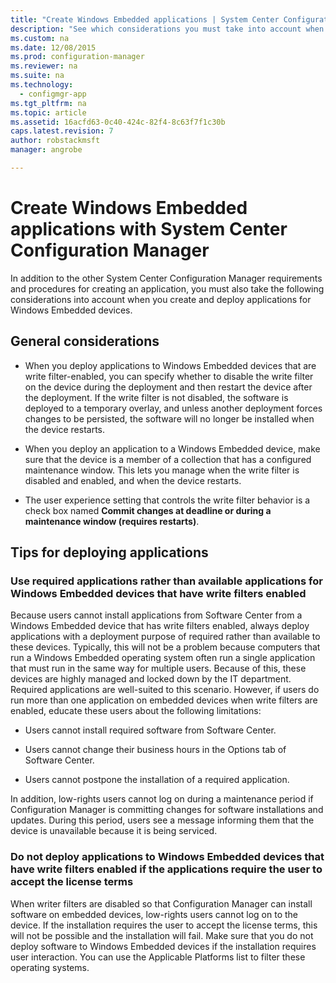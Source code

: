 ```yaml
---
title: "Create Windows Embedded applications | System Center Configuration Manager"
description: "See which considerations you must take into account when you create and deploy applications for Windows Embedded devices."
ms.custom: na
ms.date: 12/08/2015
ms.prod: configuration-manager
ms.reviewer: na
ms.suite: na
ms.technology:
  - configmgr-app
ms.tgt_pltfrm: na
ms.topic: article
ms.assetid: 16acfd63-0c40-424c-82f4-8c63f7f1c30b
caps.latest.revision: 7
author: robstackmsftmanager: angrobe

---
```

# Create Windows Embedded applications with System Center Configuration Manager
In addition to the other System Center Configuration Manager requirements and procedures for creating an application, you must also take the following considerations into account when you create and deploy applications for Windows Embedded devices.  

## General considerations  

-   When you deploy applications to Windows Embedded devices that are write filter-enabled, you can specify whether to disable the write filter on the device during the deployment and then restart the device after the deployment. If the write filter is not disabled, the software is deployed to a temporary overlay, and unless another deployment forces changes to be persisted, the software will no longer be installed when the device restarts.  

-   When you deploy an application to a Windows Embedded device, make sure that the device is a member of a collection that has a configured maintenance window. This lets you manage when the write filter is disabled and enabled, and when the device restarts.  

-   The user experience setting that controls the write filter behavior is a check box named **Commit changes at deadline or during a maintenance window (requires restarts)**.  

## Tips for deploying applications  

### Use required applications rather than available applications for Windows Embedded devices that have write filters enabled  
 Because users cannot install applications from Software Center from a Windows Embedded device that has write filters enabled, always deploy applications with a deployment purpose of required rather than available to these devices. Typically, this will not be a problem because computers that run a Windows Embedded operating system often run a single application that must run in the same way for multiple users. Because of this, these devices are highly managed and locked down by the IT department. Required applications are well-suited to this scenario. However, if users do run more than one application on embedded devices when write filters are enabled, educate these users about the following limitations:  

-   Users cannot install required software from Software Center.  

-   Users cannot change their business hours in the Options tab of Software Center.  

-   Users cannot postpone the installation of a required application.  

 In addition, low-rights users cannot log on during a maintenance period if Configuration Manager is committing changes for software installations and updates. During this period, users see a message informing them that the device is unavailable because it is being serviced.  

### Do not deploy applications to Windows Embedded devices that have write filters enabled if the applications require the user to accept the license terms  
 When writer filters are disabled so that Configuration Manager can install software on embedded devices, low-rights users cannot log on to the device. If the installation requires the user to accept the license terms, this will not be possible and the installation will fail. Make sure that you do not deploy software to Windows Embedded devices if the installation requires user interaction. You can use the Applicable Platforms list to filter these operating systems.  
